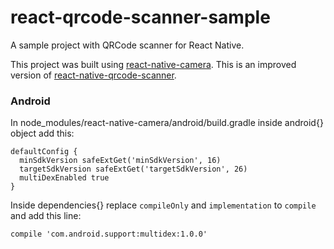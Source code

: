 # react-qrcode-scanner-sample
A sample project with QRCode scanner for React Native.

This project was built using [react-native-camera](https://github.com/lwansbrough/react-native-camera). This is an improved version of [react-native-qrcode-scanner](https://github.com/moaazsidat/react-native-qrcode-scanner).

### Android

In node_modules/react-native-camera/android/build.gradle inside android{} object add this:

```
defaultConfig {
  minSdkVersion safeExtGet('minSdkVersion', 16)
  targetSdkVersion safeExtGet('targetSdkVersion', 26)
  multiDexEnabled true
}
```

Inside dependencies{} replace `compileOnly` and `implementation` to `compile` and add this line:

```
compile 'com.android.support:multidex:1.0.0'
